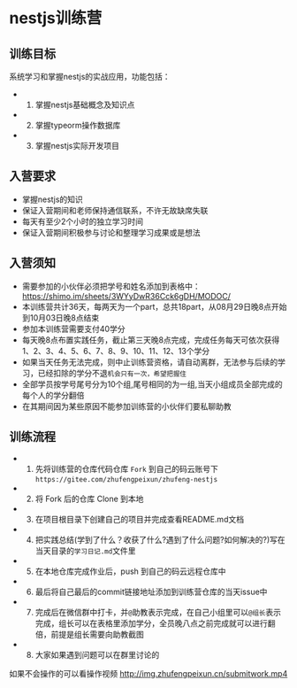 # nestjs训练营

## 训练目标
系统学习和掌握nestjs的实战应用，功能包括： 

- 1. 掌握nestjs基础概念及知识点
- 2. 掌握typeorm操作数据库
- 3. 掌握nestjs实际开发项目

## 入营要求
- 掌握nestjs的知识
- 保证入营期间和老师保持通信联系，不许无故缺席失联
- 每天有至少2个小时的独立学习时间
- 保证入营期间积极参与讨论和整理学习成果或是想法

## 入营须知
- 需要参加的小伙伴必须把学号和姓名添加到表格中：https://shimo.im/sheets/3WYyDwR36Cck6gDH/MODOC/
- 本训练营共计36天，每两天为一个part，总共18part，从08月29日晚8点开始到10月03日晚8点结束 
- 参加本训练营需要支付40学分
- 每天晚8点布置实践任务，截止第三天晚8点完成，完成任务每天可依次获得 1、2、3、4、5、6、7、8、9、10、11、12、13个学分
- 如果当天任务无法完成，则中止训练营资格，请自动离群，无法参与后续的学习，已经扣除的学分不退`机会只有一次，希望把握住`
- 全部学员按学号尾号分为10个组,尾号相同的为一组,当天小组成员全部完成的每个人的学分翻倍
- 在其期间因为某些原因不能参加训练营的小伙伴们要私聊助教

## 训练流程
- 1. 先将训练营的仓库代码仓库 `Fork` 到自己的码云账号下 `https://gitee.com/zhufengpeixun/zhufeng-nestjs`
- 2. 将 Fork 后的仓库 Clone 到本地
- 3. 在项目根目录下创建自己的项目并完成查看README.md文档
- 4. 把实践总结(学到了什么？收获了什么?遇到了什么问题?如何解决的?)写在当天目录的`学习日记.md`文件里
- 5. 在本地仓库完成作业后，push 到自己的码云远程仓库中
- 6. 最后将自己最后的commit链接地址添加到训练营仓库的当天issue中
- 7. 完成后在微信群中打卡，并`@`助教表示完成，在自己小组里可以`@组长`表示完成，组长可以在表格里添加学分，全员晚八点之前完成就可以进行翻倍，前提是组长需要向助教截图
- 8. 大家如果遇到问题可以在群里讨论的

如果不会操作的可以看操作视频  http://img.zhufengpeixun.cn/submitwork.mp4



